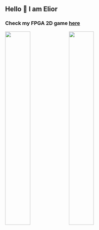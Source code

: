 ## Hello 👋 I am Elior
### 

### Check my FPGA 2D game [here](https://github.com/sthd/Dangerous-Dave-FPGA)
<p>
<img src="https://github.com/sthd/Dangerous-Dave-FPGA/blob/main/b/gameplayA.png"  width="40%" height="40%">
<img src="https://github.com/sthd/Dangerous-Dave-FPGA/blob/main/b/gameplayB.png"  width="40%" height="40%">
</p>

<!--
**sthd/sthd** is a ✨ _special_ ✨ repository because its `README.md` (this file) appears on your GitHub profile.

Here are some ideas to get you started:

- 🔭 I’m currently working on ...
- 🌱 I’m currently learning ...
- 👯 I’m looking to collaborate on ...
- 🤔 I’m looking for help with ...
- 💬 Ask me about ...
- 📫 How to reach me: ...
- 😄 Pronouns: ...
- ⚡ Fun fact: ...
-->
